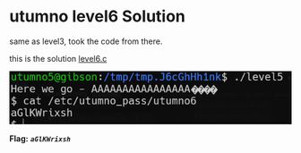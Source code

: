 # utumno level6 Solution

same as level3, took the code from there.

this is the solution [level6.c](./scripts/level6/level6.c)

![image](./images/level6.png)

**Flag:** ***`aGlKWrixsh`*** 
